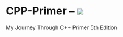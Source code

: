 # CPP-Primer – [![](https://tokei.ekzhang.com/b1/github/ITHelpDec/CPP-Primer?category=code&style=plastic)](https://github.com/ITHelpDec/CPP-Primer)
My Journey Through C++ Primer 5th Edition
